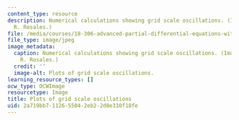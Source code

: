 ```yaml
---
content_type: resource
description: Numerical calculations showing grid scale oscillations. (Images by Prof.
  R. Rosales.)
file: /media/courses/18-306-advanced-partial-differential-equations-with-applications-fall-2009/2a719bb7112655042eb22d8e310f18fe_18-306f09.jpg
file_type: image/jpeg
image_metadata:
  caption: Numerical calculations showing grid scale oscillations. (Images by Prof.
    R. Rosales.)
  credit: ''
  image-alt: Plots of grid scale oscillations.
learning_resource_types: []
ocw_type: OCWImage
resourcetype: Image
title: Plots of grid scale oscillations
uid: 2a719bb7-1126-5504-2eb2-2d8e310f18fe
---
```

